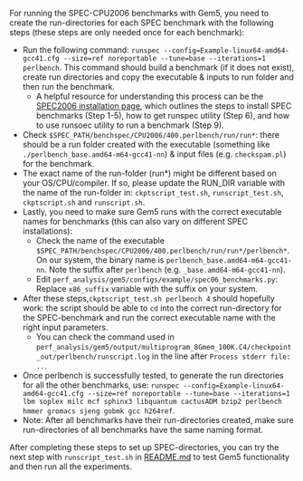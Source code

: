 For running the SPEC-CPU2006 benchmarks with Gem5, you need to create the run-directories for each SPEC benchmark with the following steps (these steps are only needed once for each benchmark):  
- Run the following command: `runspec --config=Example-linux64-amd64-gcc41.cfg --size=ref noreportable --tune=base --iterations=1 perlbench`. This command should build a benchmark (if it does not exist), create run directories and copy the executable & inputs to run folder and then run the benchmark. 
    - A helpful resource for understanding this process can be the [SPEC2006 installation page](https://www.spec.org/cpu2006/Docs/install-guide-unix.html#s9), which outlines the steps to install SPEC benchmarks (Step 1-5), how to get runspec utility (Step 6), and how to use runsoec utility to run a benchmark (Step 9).
- Check `$SPEC_PATH/benchspec/CPU2006/400.perlbench/run/run*`: there should be a run folder created with the executable (something like `./perlbench_base.amd64-m64-gcc41-nn`) & input files (e.g. `checkspam.pl`) for the benchmark.
- The exact name of the run-folder (run*) might be different based on your OS/CPU/compiler. If so, please update the RUN_DIR variable with the name of the run-folder in: `ckptscript_test.sh`, `runscript_test.sh`, `ckptscript.sh` and `runscript.sh`.
- Lastly, you need to make sure Gem5 runs with the correct executable names for benchmarks (this can also vary on different SPEC installations):
    - Check the name of the executable `$SPEC_PATH/benchspec/CPU2006/400.perlbench/run/run*/perlbench*`. On our system, the binary name is `perlbench_base.amd64-m64-gcc41-nn`. Note the suffix after `perlbench` (e.g. `_base.amd64-m64-gcc41-nn`).
    - Edit `perf_analysis/gem5/configs/example/spec06_benchmarks.py`: Replace `x86_suffix` variable with the suffix on your system.  
- After these steps,`ckptscript_test.sh perlbench 4` should hopefully work: the script should be able to `cd` into the correct run-directory for the SPEC-benchmark and run the correct executable name with the right input parameters. 
    - You can check the command used in `perf_analysis/gem5/output/multiprogram_8Gmem_100K.C4/checkpoint_out/perlbench/runscript.log` in the line after `Process stderr file: ..`.
- Once perlbench is successfully tested, to generate the run directories for all the other benchmarks, use: `runspec --config=Example-linux64-amd64-gcc41.cfg --size=ref noreportable --tune=base --iterations=1 lbm soplex milc mcf sphinx3 libquantum cactusADM bzip2 perlbench hmmer gromacs sjeng gobmk gcc h264ref`.  
- Note: After all benchmarks have their run-directories created, make sure run-directories of all benchmarks have the same naming format.    


After completing these steps to set up SPEC-directories, you can try the next step with `runscript_test.sh` in [README.md](https://github.com/gururaj-s/mirage/blob/master/README.md) to test Gem5 functionality and then run all the experiments.



